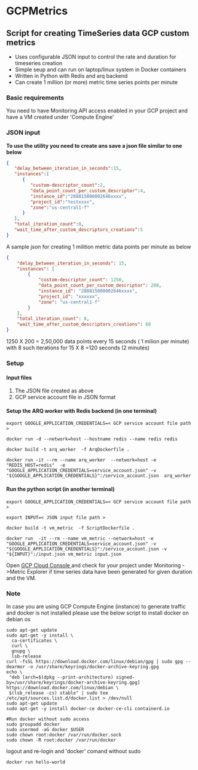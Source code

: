 # GCPMetrics
## Script for creating TimeSeries data GCP custom metrics  

- Uses configurable JSON input to control the rate and duration for timeseries creation
- Simple seup and can run on laptop/linux system in Docker containers
- Written in Python with Redis and arq backend
- Can create 1 million (or more) metric time series points per minute


### Basic requirements
You need to have Monitoring API access enabled in your GCP project and have a VM created under 'Compute Engine'

### JSON input

**To use the utility you need to create ans save a json file similar to one below**

```json
{
   "delay_between_iteration_in_seconds":15,
   "instances":[
      {
         "custom-descriptor_count":2,
         "data_point_count_per_custom_descriptor":4,
         "instance_id":"288815808002646xxxx",
         "project_id":"testxxxx",
         "zone":"us-central1-f"
      }
   ],
   "total_iteration_count":8,
   "wait_time_after_custom_descriptors_creations":5
}
```

A sample  json for creating 1 milition metric data points per minute as below
```json
{
    "delay_between_iteration_in_seconds": 15,
    "instances": [
        {
            "custom-descriptor_count": 1250,
            "data_point_count_per_custom_descriptor": 200,
            "instance_id": "288815808002646xxxx",
            "project_id": "xxxxxx",
            "zone": "us-central1-f"
        }
    ],
    "total_iteration_count": 8,
    "wait_time_after_custom_descriptors_creations": 60
}
```
1250 X 200 =  2,50,000 data points  every 15 seconds ( 1 milion per minute) with 8 such iterations for 15 X 8 =120 seconds (2 minutes)

### Setup

#### Input files
1. The JSON file created as above
2. GCP service account file in JSON format

#### Setup the ARQ worker with Redis backend (in one terminal)
```shell
export GOOGLE_APPLICATION_CREDENTIALS=< GCP service account file path >

docker run -d --network=host --hostname redis --name redis redis

docker build -t arq_worker  -f ArqDockerfile .

docker run -it --rm --name arq_worker  --network=host -e "REDIS_HOST=redis"  -e "GOOGLE_APPLICATION_CREDENTIALS=service_account.json" -v "${GOOGLE_APPLICATION_CREDENTIALS}":/service_account.json  arq_worker 
```

#### Run the python script (in another terminal)
```shell
export GOOGLE_APPLICATION_CREDENTIALS=< GCP service account file path >

export INPUT=< JSON input file path >

docker build -t vm_metric  -f ScriptDockerfile .

docker run  -it --rm --name vm_metric --network=host -e "GOOGLE_APPLICATION_CREDENTIALS=service_account.json" -v  "${GOOGLE_APPLICATION_CREDENTIALS}":/service_account.json -v "${INPUT}":/input.json vm_metric input.json
```
Open [GCP Cloud Console ](https://console.cloud.google.com/ "GCP Cloud Console ") and check for your project under Monitoring ->Metric Explorer if time series data have been generated for given duration and the VM.

### Note
In case you are using GCP Compute Engine (instance) to generate traffic and docker is not installed please use the below script to install docker on debian os
``` shell
sudo apt-get update
sudo apt-get -y install \
  ca-certificates \
  curl \
  gnupg \
  lsb-release
curl -fsSL https://download.docker.com/linux/debian/gpg | sudo gpg --dearmor -o /usr/share/keyrings/docker-archive-keyring.gpg
echo \
 "deb [arch=$(dpkg --print-architecture) signed-by=/usr/share/keyrings/docker-archive-keyring.gpg] https://download.docker.com/linux/debian \
 $(lsb_release -cs) stable" | sudo tee /etc/apt/sources.list.d/docker.list > /dev/null
sudo apt-get update
sudo apt-get -y install docker-ce docker-ce-cli containerd.io

#Run docker without sudo access
sudo groupadd docker
sudo usermod -aG docker $USER
sudo chown root:docker /var/run/docker.sock
sudo chown -R root:docker /var/run/docker
```
logout and re-login and 'docker' comand without sudo
``` shell
docker run hello-world
```

